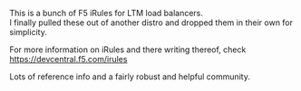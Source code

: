 This is a bunch of F5 iRules for LTM load balancers.  
I finally pulled these out of another distro and dropped 
them in their own for simplicity.

For more information on iRules and there writing thereof,
check https://devcentral.f5.com/irules

Lots of reference info and a fairly robust and helpful 
community.
